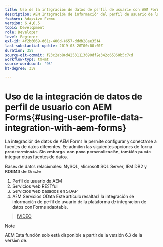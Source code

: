 ```yaml
---
title: Uso de la integración de datos de perfil de usuario con AEM Forms
description: AEM Integración de información del perfil de usuario de la con Forms adaptable
feature: Adaptive Forms
version: 6.4,6.5
topic: Development
role: Developer
level: Beginner
exl-id: 4f2b6669-d61e-400d-8657-dddb28ae35f4
last-substantial-update: 2019-03-20T00:00:00Z
duration: 359
source-git-commit: f23c2ab86d42531113690df2e342c65060b5c7cd
workflow-type: tm+mt
source-wordcount: '98'
ht-degree: 35%

---
```


# Uso de la integración de datos de perfil de usuario con AEM Forms{#using-user-profile-data-integration-with-aem-forms}

La integración de datos de AEM Forms le permite configurar y conectarse a fuentes de datos diferentes. Se admiten las siguientes opciones de forma predeterminada. Sin embargo, con poca personalización, también puede integrar otras fuentes de datos.

Bases de datos relacionales: MySQL, Microsoft SQL Server, IBM DB2 y RDBMS de Oracle

1. Perfil de usuario de AEM
1. Servicios web RESTful
1. Servicios web basados en SOAP
1. AEM Servicios OData Este artículo resaltará la integración de información de perfil de usuario de la plataforma de integración de datos con Forms adaptable.

>[!VIDEO](https://video.tv.adobe.com/v/17432?quality=12&learn=on)

>[!NOTE]
>
>AEM Esta función solo está disponible a partir de la versión 6.3 de la versión de.
